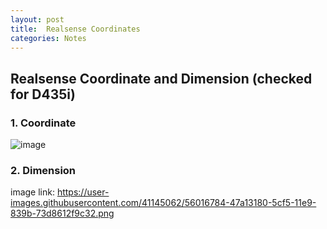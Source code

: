 ```yaml
---
layout: post
title:  Realsense Coordinates
categories: Notes
---
```


## Realsense Coordinate and Dimension (checked for D435i)

### 1. Coordinate
![image](https://user-images.githubusercontent.com/56579814/175777933-aa899420-2353-4097-a291-154e5db93075.png)


### 2. Dimension
image link:
https://user-images.githubusercontent.com/41145062/56016784-47a13180-5cf5-11e9-839b-73d8612f9c32.png
